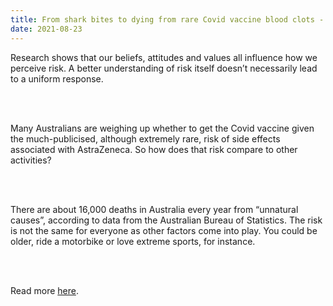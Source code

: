 ```yaml
---
title: From shark bites to dying from rare Covid vaccine blood clots - what’s the risk and how good are you at assessing it?
date: 2021-08-23
---
```


<p>Research shows that our beliefs, attitudes and values all influence how we perceive risk. A better understanding of risk itself doesn’t necessarily lead to a uniform response.</p><br><br>

<p>Many Australians are weighing up whether to get the Covid vaccine given the much-publicised, although extremely rare, risk of side effects associated with AstraZeneca. So how does that risk compare to other activities?</p><br><br>

<p>There are about 16,000 deaths in Australia every year from “unnatural causes”, according to data from the Australian Bureau of Statistics. The risk is not the same for everyone as other factors come into play. You could be older, ride a motorbike or love extreme sports, for instance.</p><br><br>

<p>Read more <a href="https://www.theguardian.com/world/ng-interactive/2021/aug/22/from-shark-bites-to-rare-blood-clots-how-good-are-you-at-assessing-risk">here</a>.</p>